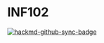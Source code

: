 # INF102

[![hackmd-github-sync-badge](https://hackmd.io/8K2aK_LKReyYvoRA-hJGCg/badge)](https://hackmd.io/8K2aK_LKReyYvoRA-hJGCg)
